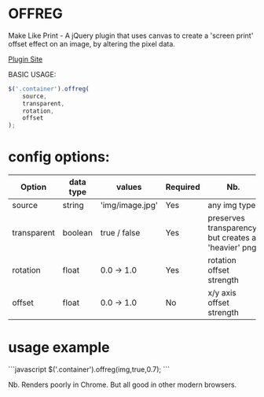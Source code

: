 OFFREG
======

Make Like Print - A jQuery plugin that uses canvas to create a 'screen print' offset effect on an image, by altering the pixel data. 

<a href='http://bite-software.co.uk/offreg'>Plugin Site</a>

BASIC USAGE:
```javascript
$('.container').offreg(
	source,
	transparent,
	rotation,
	offset
);
```
<h1>config options:</h1>

| Option             | data type      | values               | Required | Nb.                								  | 
| ------------------ |----------------|----------------------|----------|-----------------------------------------------------|
| source  			 | string         | 'img/image.jpg'      | Yes      | any img type     									  |       
| transparent        | boolean        | true / false         | Yes      | preserves transparency, but creates a 'heavier' png |        
| rotation 			 | float          | 0.0 -> 1.0  	     | Yes      | rotation offset strength      					  |        
| offset 			 | float          | 0.0 -> 1.0   	     | No       | x/y axis offset strength    					      |        

<h1>usage example</h1>
```javascript
$('.container').offreg(img,true,0.7);
```
<p>Nb. Renders poorly in Chrome. But all good in other modern browsers.</p>
